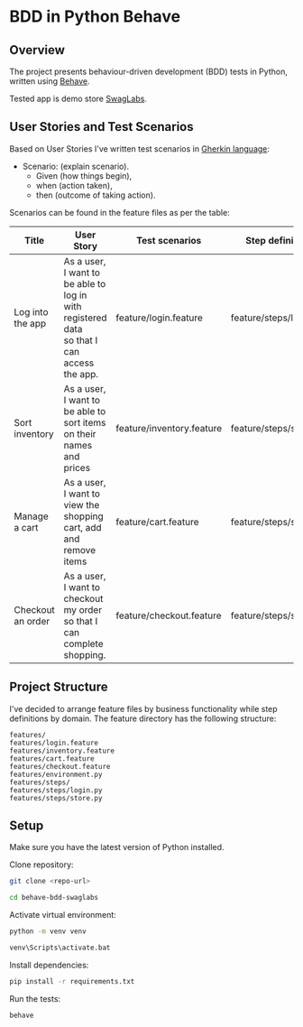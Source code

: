 # BDD in Python Behave

## Overview

The project presents behaviour-driven development (BDD) tests in Python, written
using [Behave](https://behave.readthedocs.io/en/stable/index.html).

Tested app is demo store [SwagLabs](https://www.saucedemo.com/).

## User Stories and Test Scenarios
Based on User Stories I've written test scenarios in [Gherkin language](https://behave.readthedocs.io/en/stable/philosophy.html#the-gherkin-language): 
- Scenario: (explain scenario).
  - Given (how things begin), 
  - when (action taken), 
  - then (outcome of taking action).
 
Scenarios can be found in the feature files as per the table:

| Title             | User Story                                                                                            | Test scenarios            | Step definition        |
|-------------------|-------------------------------------------------------------------------------------------------------|---------------------------|------------------------|
| Log into the app  | As a user, <br />I want to be able to log in with registered data <br />so that I can access the app. | feature/login.feature     | feature/steps/login.py |                                                                                                              |                      |                                                   |
| Sort inventory    | As a user, <br />I want to be able to sort items on their names and prices                            | feature/inventory.feature | feature/steps/store.py |                                                                                                                     |                      |                                                   |
| Manage a cart     | As a user, <br />I want to view the shopping cart, add and remove items                               | feature/cart.feature      | feature/steps/store.py |
| Checkout an order | As a user, <br />I want to checkout my order<br /> so that I can complete shopping.                   | feature/checkout.feature  | feature/steps/store.py |

## Project Structure

I've decided to arrange feature files by business functionality while step definitions by domain. The feature directory has the following structure:
```
features/
features/login.feature
features/inventory.feature
features/cart.feature
features/checkout.feature
features/environment.py
features/steps/
features/steps/login.py
features/steps/store.py
```

## Setup

Make sure you have the latest version of Python installed.

Clone repository:

```bash
git clone <repo-url>
```

```bash
cd behave-bdd-swaglabs
```

Activate virtual environment:

```bash
python -m venv venv
```

```bash
venv\Scripts\activate.bat
```

Install dependencies:

```bash
pip install -r requirements.txt
```

Run the tests:

```bash
behave
```
